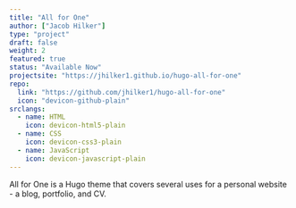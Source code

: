 ```yaml
---
title: "All for One"
author: ["Jacob Hilker"]
type: "project"
draft: false
weight: 2
featured: true
status: "Available Now"
projectsite: "https://jhilker1.github.io/hugo-all-for-one"
repo:
  link: "https://github.com/jhilker1/hugo-all-for-one"
  icon: "devicon-github-plain"
srclangs:
  - name: HTML
    icon: devicon-html5-plain
  - name: CSS
    icon: devicon-css3-plain
  - name: JavaScript
    icon: devicon-javascript-plain
---
```


All for One is a Hugo theme that covers several uses for a personal website - a blog, portfolio, and CV.
